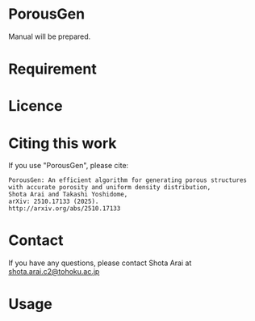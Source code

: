 # PorousGen

Manual will be prepared.


# Requirement


# Licence

# Citing this work
If you use "PorousGen", please cite:
```
PorousGen: An efficient algorithm for generating porous structures with accurate porosity and uniform density distribution,
Shota Arai and Takashi Yoshidome,
arXiv: 2510.17133 (2025).
http://arxiv.org/abs/2510.17133
```

# Contact
If you have any questions, please contact Shota Arai at<br>
shota.arai.c2@tohoku.ac.jp

# Usage
